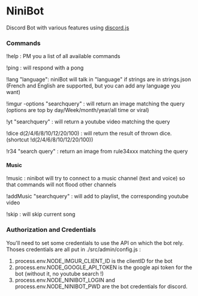 # NiniBot
Discord Bot with various features using [discord.js](https://github.com/hydrabolt/discord.js)

### Commands
!help : PM you a list of all available commands

!ping : will respond with a pong

!lang "language": niniBot will talk in "language" if strings are in strings.json (French and English are supported, but you can add any language you want)

!imgur -options "searchquery" : will return an image matching the query (options are top by day/Week/month/year/all time or viral)

!yt "searchquery" : will return a youtube video matching the query

!dice d(2/4/6/8/10/12/20/100) : will return the result of thrown dice. (shortcut !d(2/4/6/8/10/12/20/100))

!r34 "search query" : return an image from rule34xxx matching the query

#### Music
!music : ninibot will try to connect to a music channel (text and voice) so that commands will not flood other channels

!addMusic "searchquery" : will add to playlist, the corresponding youtube video

!skip : will skip current song 

### Authorization and Credentials
You'll need to set some credentials to use the API on which the bot rely. Thoses credentials are all put in ./src/admin/config.js :

1. process.env.NODE_IMGUR_CLIENT_ID is the clientID for the bot
2. process.env.NODE_GOOGLE_API_TOKEN is the google api token for the bot (without it, no youtube search !)
3. process.env.NODE_NINIBOT_LOGIN and process.env.NODE_NINIBOT_PWD are the bot credentials for discord.
